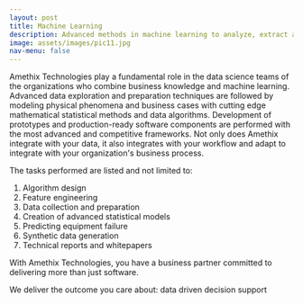 ```yaml
---
layout: post
title: Machine Learning
description: Advanced methods in machine learning to analyze, extract and tranform data and drive more operational planning.
image: assets/images/pic11.jpg
nav-menu: false
---
```


Amethix Technologies play a fundamental role in the data science teams of the organizations who combine business knowledge and machine learning.
Advanced data exploration and preparation techniques are followed by modeling physical phenomena and business cases with cutting edge mathematical statistical methods and data algorithms.
Development of prototypes and production-ready software components are performed with the most advanced and competitive frameworks.
Not only does Amethix integrate with your data, it also integrates with your workflow and adapt to integrate with your organization's business process.

The tasks performed are listed and not limited to:

  1.  Algorithm design
  2.  Feature engineering
  3.  Data collection and preparation
  4.  Creation of advanced statistical models
  5.  Predicting equipment failure
  6.  Synthetic data generation
  7.  Technical reports and whitepapers

With Amethix Technologies, you have a business partner committed to delivering more than just software.

We deliver the outcome you care about: data driven decision support

